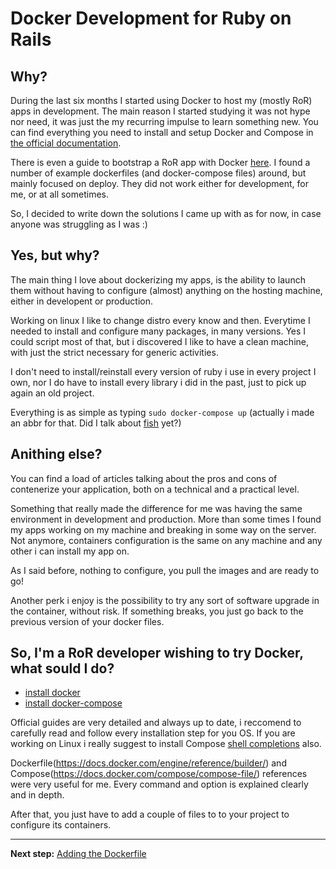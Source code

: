 # Docker Development for Ruby on Rails


## Why?

During the last six months I started using Docker to host my (mostly RoR) apps in development.
The main reason I started studying it was not hype nor need, it was just the my recurring impulse to learn something new.
You can find everything you need to install and setup Docker and Compose in [the official documentation](https://docs.docker.com/).

There is even a guide to bootstrap a RoR app with Docker [here](https://docs.docker.com/compose/rails/).
I found a number of example dockerfiles (and docker-compose files) around, but mainly focused on deploy. They did not work either for development, for me, or at all sometimes.

So, I decided to write down the solutions I came up with as for now, in case anyone was struggling as I was :)


## Yes, but why?

The main thing I love about dockerizing my apps, is the ability to launch them without having to configure (almost) anything on the hosting machine, either in developent or production.

Working on linux I like to change distro every know and then. Everytime I needed to install and configure many packages, in many versions. Yes I could script most of that, but i discovered I like to have a clean machine, with just the strict necessary for generic activities.

I don't need to install/reinstall every version of ruby i use in every project I own, nor I do have to install every library i did in the past, just to pick up again an old project.

Everything is as simple as typing `sudo docker-compose up` (actually i made an abbr for that. Did I talk about [fish](https://fishshell.com/) yet?)


## Anithing else?

You can find a load of articles talking about the pros and cons of contenerize your application, both on a technical and a practical level.

Something that really made the difference for me was having the same environment in development and production. More than some times I found my apps working on my machine and breaking in some way on the server. Not anymore, containers configuration is the same on any machine and any other i can install my app on.

As I said before, nothing to configure, you pull the images and are ready to go!

Another perk i enjoy is the possibility to try any sort of software upgrade in the container, without risk. If something breaks, you just go back to the previous version of your docker files.


## So, I'm a RoR developer wishing to try Docker, what sould I do?
* [install docker](https://docs.docker.com/)
* [install docker-compose](https://docs.docker.com/compose/install/)

Official guides are very detailed and always up to date, i reccomend to carefully read and follow every installation step for you OS. If you are working on Linux i really suggest to install Compose [shell completions](https://docs.docker.com/compose/completion/) also.

Dockerfile(https://docs.docker.com/engine/reference/builder/)
and Compose(https://docs.docker.com/compose/compose-file/)
references were very useful for me. Every command and option is explained clearly and in depth.

After that, you just have to add a couple of files to to your project to configure its containers.

<hr/>

**Next step:** [Adding the Dockerfile]()
